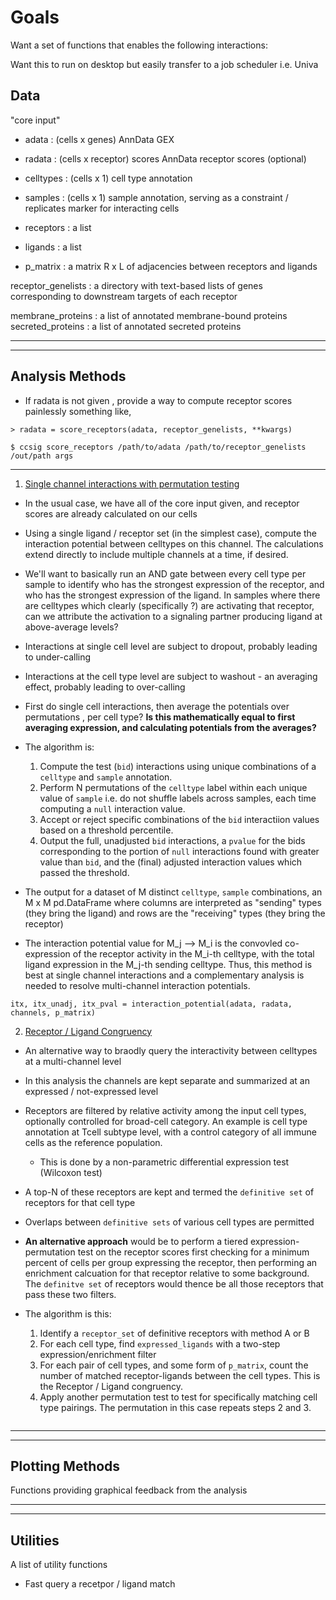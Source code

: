 # Goals

Want a set of functions that enables the following interactions:

Want this to run on desktop but easily transfer to a job scheduler i.e. Univa

## Data

"core input"

- adata : (cells x genes) AnnData GEX
- radata : (cells x receptor) scores AnnData receptor scores (optional)

- celltypes : (cells x 1) cell type annotation
- samples : (cells x 1) sample annotation, serving as a constraint / replicates marker for interacting cells

- receptors : a list
- ligands : a list
- p_matrix : a matrix R x L of adjacencies between receptors and ligands


receptor_genelists : a directory with text-based lists of genes corresponding to downstream targets of each receptor


membrane_proteins : a list of annotated membrane-bound proteins
secreted_proteins : a list of annotated secreted proteins

----
----

## Analysis Methods

- If radata is not given , provide a way to compute receptor scores painlessly something like,

``` 
> radata = score_receptors(adata, receptor_genelists, **kwargs)

$ ccsig score_receptors /path/to/adata /path/to/receptor_genelists /out/path args
```

--- 

1. <ins>Single channel interactions with permutation testing</ins>
  - In the usual case, we have all of the core input given, and receptor scores are already calculated on our cells
  - Using a single ligand / receptor set (in the simplest case), compute the interaction potential between celltypes on this channel. 
  The calculations extend directly to include multiple channels at a time, if desired.
  - We'll want to basically run an AND gate between every cell type per sample to identify who has the strongest expression of the receptor, and who has the strongest expression of the ligand. In samples where there are celltypes which clearly (specifically ?) are activating that receptor, can we attribute the activation to a signaling partner producing ligand at above-average levels? 
  - Interactions at single cell level are subject to dropout, probably leading to under-calling
  - Interactions at the cell type level are subject to washout - an averaging effect, probably leading to over-calling
  - First do single cell interactions, then average the potentials over permutations , per cell type? 
  **Is this mathematically equal to first averaging expression, and calculating potentials from the averages?**
  
  - The algorithm is: 
    1. Compute the test (`bid`) interactions using unique combinations of a `celltype` and `sample` annotation. 
    2. Perform N permutations of the `celltype` label within each unique value of `sample` i.e. do not shuffle labels across samples, each time computing a `null` interaction value.
    3. Accept or reject specific combinations of the `bid` interactiion values based on a threshold percentile. 
    4. Output the full, unadjusted `bid` interactions, a `pvalue` for the bids corresponding to the portion of `null` interactions found with greater value than `bid`, and the (final) adjusted interaction values which passed the threshold.

  - The output for a dataset of M distinct `celltype`, `sample` combinations, an M x M pd.DataFrame where columns are interpreted as "sending" types (they bring the ligand) and rows are the "receiving" types (they bring the receptor)
  - The interaction potential value for M_j --> M_i is the convovled co-expression of the receptor activity in the M_i-th celltype, with the total ligand expression in the M_j-th sending celltype. 
  Thus, this method is best at single channel interactions and a complementary analysis is needed to resolve multi-channel interaction potentials.


```
itx, itx_unadj, itx_pval = interaction_potential(adata, radata, channels, p_matrix)
```

2. <ins>Receptor / Ligand Congruency</ins>
  - An alternative way to braodly query the interactivity between celltypes at a multi-channel level
  - In this analysis the channels are kept separate and summarized at an expressed / not-expressed level
  - Receptors are filtered by relative activity among the input cell types, optionally controlled for broad-cell category.
  An example is cell type annotation at Tcell subtype level, with a control category of all immune cells as the reference population.
    - This is done by a non-parametric differential expression test (Wilcoxon test)
  - A top-N of these receptors are kept and termed the `definitive set` of receptors for that cell type
  - Overlaps between `definitive sets` of various cell types are permitted
  - **An alternative approach** would be to perform a tiered expression-permutation test on the receptor scores first checking for a minimum percent of cells per group expressing the receptor, then performing an enrichment calcuation for that receptor relative to some background. 
  The `definitve set` of receptors would thence be all those receptors that pass these two filters.

  - The algorithm is this:
    1. Identify a `receptor_set` of definitive receptors with method A or B
    2. For each cell type, find `expressed_ligands` with a two-step expression/enrichment filter
    3. For each pair of cell types, and some form of `p_matrix`, count the number of matched receptor-ligands between the cell types. 
    This is the Receptor / Ligand congruency.
    4. Apply another permutation test to test for specifically matching cell type pairings. 
    The permutation in this case repeats steps 2 and 3. 

```

```

----
----

## Plotting Methods

Functions providing graphical feedback from the analysis


---
---
 ## Utilities

 A list of utility functions

 - Fast query a recetpor / ligand match